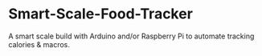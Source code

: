 # Smart-Scale-Food-Tracker
A smart scale build with Arduino and/or Raspberry Pi to automate tracking calories &amp; macros.
